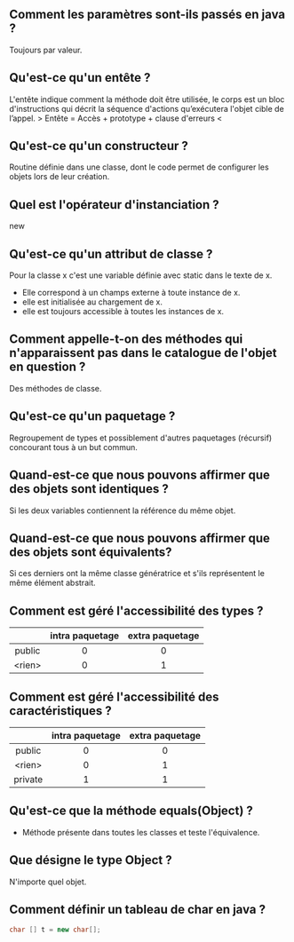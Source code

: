 ## Comment les paramètres sont-ils passés en java ?
Toujours par valeur.

## Qu'est-ce qu'un entête ?
L'entête indique comment la méthode doit être utilisée, le corps est un bloc d'instructions qui décrit la séquence d'actions qu’exécutera l'objet cible de l’appel. > Entête = Accès + prototype + clause d'erreurs <

## Qu'est-ce qu'un constructeur ?
Routine définie dans une classe, dont le code permet de configurer les objets lors de leur création. 

## Quel est l'opérateur d'instanciation ?
new

## Qu'est-ce qu'un attribut de classe ?
Pour la classe x c'est une variable définie avec static dans le texte de x.
- Elle correspond à un champs externe à toute instance de x.
- elle est initialisée au chargement de x.
- elle est toujours accessible à toutes les instances de x.

## Comment appelle-t-on des méthodes qui n'apparaissent pas dans le catalogue de l'objet en question ?
Des méthodes de classe.

## Qu'est-ce qu'un paquetage ?
Regroupement de types et possiblement d'autres paquetages (récursif) concourant tous à un but commun.

## Quand-est-ce que nous pouvons affirmer que des objets sont identiques ?
Si les deux variables contiennent la référence du même objet.

## Quand-est-ce que nous pouvons affirmer que des objets sont équivalents?
Si ces derniers ont la même classe génératrice et s'ils représentent le même élément abstrait.

## Comment est géré l'accessibilité des types ?
|         | intra paquetage | extra paquetage |
|:-------:|:---------------:|:---------------:|
| public  |        0        |        0        |
| \<rien> |        0        |        1        |

## Comment est géré l'accessibilité des caractéristiques ?
|         | intra paquetage | extra paquetage |
| :-----: | :-------------: | :-------------: |
| public  |        0        |        0        |
| \<rien> |        0        |        1        |
| private |        1        |        1        |

## Qu'est-ce que la méthode equals(Object) ?
- Méthode présente dans toutes les classes et teste l'équivalence.

## Que désigne le type Object ?
N'importe quel objet.

## Comment définir un tableau de char en java ?
```java
char [] t = new char[];
```
